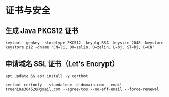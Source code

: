 # 证书与安全

## 生成 Java PKCS12 证书

```shell
keytool -genkey -storetype PKCS12 -keyalg RSA -keysize 2048 -keystore keystore.p12 -dname "CN=li, OU=zelin, O=zelin, L=bj, ST=bj, C=CN"
```

## 申请域名 SSL 证书（Let's Encrypt）

```shell
apt update && apt install -y certbot
```

```shell
certbot certonly --standalone -d domain.com --email truenine304520@gmail.com --agree-tos --no-eff-email --force-renewal
```
